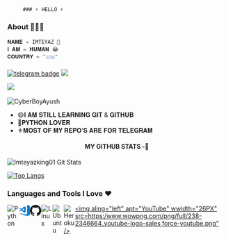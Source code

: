 
         ### ⚡ HELLO ⚡

### About 🙋🏻‍♂️

```python
𝐍𝐀𝐌𝐄 = IMTEYAZ 💖
𝐈 𝐀𝐌 = 𝐇𝐔𝐌𝐀𝐍 😂
𝐂𝐎𝐔𝐍𝐓𝐑𝐘 = "🇮🇳"
```
#### 
[![telegram badge](https://img.shields.io/badge/CONTACT-ME-30302f?style=for-the-badge&logo=telegram)](https://t.me/Imteyaz_king)
<a href="https://t.me/King_fighter_Bot_support"><img src="https://img.shields.io/badge/Join-Support%20GROUP-blue.svg?style=for-the-badge&logo=Telegram"></a>

<a href="https://t.me/KingFighterSupport"><img src="https://img.shields.io/badge/Join-Support%20Channel-blue.svg?style=for-the-badge&logo=Telegram"></a>

<p align="left"> <img src="https://komarev.com/ghpvc/?username=Imteyazking01&label=Profile%20Views&color=red&style=flat-square" alt="CyberBoyAyush" /> </p>

- 😄𝐈 𝐀𝐌 𝐒𝐓𝐈𝐋𝐋 𝐋𝐄𝐀𝐑𝐍𝐈𝐍𝐆 𝐆𝐈𝐓 & 𝐆𝐈𝐓𝐇𝐔𝐁
- 🥰𝐏𝐘𝐓𝐇𝐎𝐍 𝐋𝐎𝐕𝐄𝐑
- ⚜️𝐌𝐎𝐒𝐓 𝐎𝐅 𝐌𝐘 𝐑𝐄𝐏𝐎'𝐒 𝐀𝐑𝐄 𝐅𝐎𝐑 𝐓𝐄𝐋𝐄𝐆𝐑𝐀𝐌


<h4 align="center"><b>MY GITHUB STATS -💛</b></h4>

![Imteyazking01 Git Stats](https://github-readme-stats.vercel.app/api?username=Imteyazking01&include_all_commits=true&count_private=true&theme=highcontrast)


[![Top Langs](https://github-readme-stats.vercel.app/api/top-langs/?username=Imteyazking01&layout=compact&theme=radical)](https://github.com/Imteyazking01)


### Languages and Tools I Love ❤️


[<img align="left" alt="Python" width="26px" src="https://upload.wikimedia.org/wikipedia/commons/thumb/c/c3/Python-logo-notext.svg/600px-Python-logo-notext.svg.png" />](https://python.org/)
[<img align="left" alt="Visual Studio Code" width="26px" src="https://raw.githubusercontent.com/github/explore/80688e429a7d4ef2fca1e82350fe8e3517d3494d/topics/visual-studio-code/visual-studio-code.png" />](https://code.visualstudio.com/)
[<img align="left" alt="GitHub" width="26px" src="https://raw.githubusercontent.com/github/explore/78df643247d429f6cc873026c0622819ad797942/topics/github/github.png" />](https://git-scm.com/)
[<img align="left" alt="Linux" width="26px" src="https://www.freepnglogos.com/uploads/linux-png/difference-between-linux-and-window-operating-system-3.png" />](https://www.linux.org/)
[<img align="left" alt="Ubuntu" width="26px" src="https://assets.ubuntu.com/v1/29985a98-ubuntu-logo32.png" />](https://www.ubuntu.com)
[<img align="left" alt="Heroku" width="26px" src="https://www.nicepng.com/png/full/223-2233246_heroku-logo-salesforce-heroku.png" />](https://heroku.com/)
[<img aling="left" apt="YouTube" wwidth="26PX" src=https:/www.wowpng.com/png/full/238-2346664_youtube-logo-sales force-youtube.png" />](https://youtube.com/)
<br />
<br />

​
 






​

